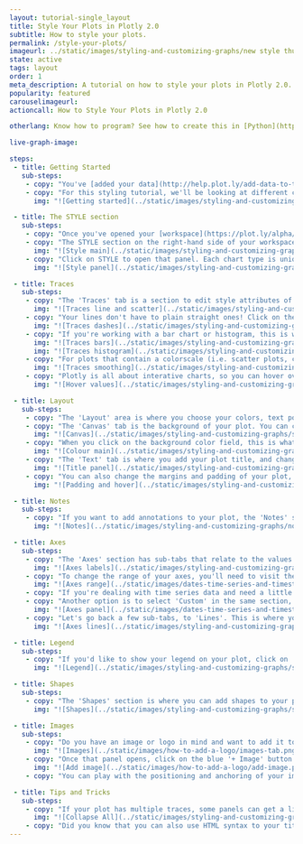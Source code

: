 ```yaml
---
layout: tutorial-single_layout
title: Style Your Plots in Plotly 2.0
subtitle: How to style your plots.
permalink: /style-your-plots/
imageurl: ../static/images/styling-and-customizing-graphs/new style thumbnail.png
state: active
tags: layout
order: 1
meta_description: A tutorial on how to style your plots in Plotly 2.0.
popularity: featured
carouselimageurl: 
actioncall: How to Style Your Plots in Plotly 2.0

otherlang: Know how to program? See how to create this in [Python](https://plot.ly/python/#layout-options) or [R](https://plot.ly/r/#layout-options).

live-graph-image:

steps: 
 - title: Getting Started
   sub-steps:
    - copy: "You've [added your data](http://help.plot.ly/add-data-to-the-plotly-grid/), you've [chosen your chart type](http://help.plot.ly/tutorials/#basic), but how do you style your plot?"
    - copy: "For this styling tutorial, we'll be looking at different chart types and using various examples. If you've chosen a chart type but don't have specific data to work with, click the 'try an example' button to get a sample chart."
      img: "![Getting started](../static/images/styling-and-customizing-graphs/getting-started.gif)"

 - title: The STYLE section
   sub-steps: 
    - copy: "Once you've opened your [workspace](https://plot.ly/alpha/workspace/) and have your data in the grid, you'll have to do a few things to make your plot look just the way you want it."
    - copy: "The STYLE section on the right-hand side of your workspace is where you'll spend most of your time styling your plot."
      img: "![Style main](../static/images/styling-and-customizing-graphs/style-main-pic.png)"
    - copy: "Click on STYLE to open that panel. Each chart type is unique with its own attributes, so each section under the STYLE tab will have different selections depending on the chart you choose."
      img: "![Style panel](../static/images/styling-and-customizing-graphs/style-panel-main.png)"

 - title: Traces
   sub-steps: 
    - copy: "The 'Traces' tab is a section to edit style attributes of the chart's values or data. For basic plots such as line and scatter, this is where you change the color and thickness of your lines. You can also play with the color, diameter and symbol of your points."
      img: "![Traces line and scatter](../static/images/styling-and-customizing-graphs/style-traces-line.gif)"
    - copy: "Your lines don't have to plain straight ones! Click on the TYPE dropdown to see the different dashes to spruce up your plot. The same can be done in a contour plot."
      img: "![Traces dashes](../static/images/styling-and-customizing-graphs/style-traces-dashes.gif)"  
    - copy: "If you're working with a bar chart or histogram, this is where you can change the size and spacing between each bar, as well as the bin size (the width of each bin on the number line) of your histogram. The two images below are examples of this."
      img: "![Traces bars](../static/images/styling-and-customizing-graphs/traces-bars.png)"
      img: "![Traces histogram](../static/images/styling-and-customizing-graphs/traces-histogram.png)"
    - copy: "For plots that contain a colorscale (i.e. scatter plots, contour plots, heatmaps, choropleth maps, and 3D charts), this is where you'll find it. The heatmap has a 'Smoothing' option, which will create a continuous heatmap instead of color blocks."
      img: "![Traces smoothing](../static/images/styling-and-customizing-graphs/style-smoothing.gif)"
    - copy: "Plotly is all about interative charts, so you can hover over the plot to see the values of that plot. Depending on what values you want to appear when you hover, can click on the 'X', 'Y', 'Z' or ‘Name' under 'Values Shown on Hover'."
      img: "![Hover values](../static/images/styling-and-customizing-graphs/values-on-hover.png)" 

 - title: Layout
   sub-steps:    
    - copy: "The 'Layout' area is where you choose your colors, text position, or typeface. Certain colors and typeface are only available with a PRO subscription; click [here](https://plot.ly/products/cloud/) to upgrade!"
    - copy: "The 'Canvas' tab is the background of your plot. You can change the width and height of your plot, as well as the background color."
      img: "![Canvas](../static/images/styling-and-customizing-graphs/style-canvas-.png)" 
    - copy: "When you click on the background color field, this is what appears."   
      img: "![Colour main](../static/images/styling-and-customizing-graphs/style-colour.png)" 
    - copy: "The 'Text' tab is where you add your plot title, and change the font, font color and font size of the title. The global text section controls all text of your plot (the title, the axes and legend labels). If you'd like a specific font for yout title, you change it in the fields below the text box."
      img: "![Title panel](../static/images/styling-and-customizing-graphs/style-title.png)" 
    - copy: "You can also change the margins and padding of your plot, as well as enable and disable your hover interaction."
      img: "![Padding and hover](../static/images/styling-and-customizing-graphs/Layout-padding-hover.png)" 

 - title: Notes
   sub-steps:     
    - copy: "If you want to add annotations to your plot, the 'Notes' section is the place. Click the blue '+ Annotation' button at the top right-hand side to add general notes, subtitles, the source of your data, and to automatically mark your data points. For more information on how to add annotations to your plots, click [here](http://help.plot.ly/how-to-add-annotations/)!"
      img: "![Notes](../static/images/styling-and-customizing-graphs/notes-section.gif)" 

 - title: Axes
   sub-steps:     
    - copy: "The 'Axes' section has sub-tabs that relate to the values and labels of your plot. The 'Titles' sub-tab is where you can label your axes by clicking on 'All', 'X', or 'Y', and just like the plot title, you're also able to change the font, font color and font size of the axes labels."
      img: "![Axes labels](../static/images/styling-and-customizing-graphs/style-axes-title.png)" 
    - copy: "To change the range of your axes, you'll need to visit the 'Range' sub-tab. This includes reversing the axis by flipping the min/max values. You can also leave the range selection as auto, or click on 'Custom' and add the unix timestamps in the 'X-MIN' and 'X-MAX' fields under 'Selection'. The range and axis specifications are done in unix timestamps."
      img: "![Axes range](../static/images/dates-time-series-and-timestamp/time-range.png)"
    - copy: "If you're dealing with time series data and need a little help in editing date axes, visit [this](http://help.plot.ly/make-a-time-series-graph/) page."
    - copy: "Another option is to select 'Custom' in the same section, and enter the number of markers you want to show on your plot. If your plot sets the dates as biannual, but you want to show every consecutive year, this is the other place to set that up."
      img: "![Axes panel](../static/images/dates-time-series-and-timestamp/time-tick-marker.png)"
    - copy: "Let's go back a few sub-tabs, to 'Lines'. This is where you can add grid lines and zero lines to your plot. You have the option of selecting 'All' for both your x and y axes, or select them individually. If you click on 'Show' under the first 'Line', you can position these lines at the top or bottom, or left or right of your plot. The 'Grid Lines' option displays a grid behind your graph. The zero line shows where '0' is on your plot, which could be helpful if you have both positive and negative values. You can choose the thickness and color for all these lines."
      img: "![Axes lines](../static/images/styling-and-customizing-graphs/style-lines.gif)"

 - title: Legend
   sub-steps:    
    - copy: "If you'd like to show your legend on your plot, click on 'Legend', and select 'Show'. The Text area is where you can change the font, font color and font size of the labels of your legend. You can also create a border around your legend, adjust the border width, play around with the color of its edges and its background. The positioning of the legend can be changed as well, along with the orientation. You also have two options for the trace order in your legend; showing your traces as is, or reversing the order."
      img: "![Legend](../static/images/styling-and-customizing-graphs/style-legend.png)"

 - title: Shapes
   sub-steps: 
    - copy: "The 'Shapes' section is where you can add shapes to your plot. Click the blue '+ Shape' button on the top right-hand side. You have a few options to choose from, including vertical and horizontal lines and bands, custom lines and rectangles, and circles. Below, we show you how to add a circle to your graph."
      img: "![Shapes](../static/images/styling-and-customizing-graphs/style-shapes.gif)"   

 - title: Images
   sub-steps: 
    - copy: "Do you have an image or logo in mind and want to add it to your plot? The 'Images' section is where to go."
      img: "![Images](../static/images/how-to-add-a-logo/images-tab.png)"
    - copy: "Once that panel opens, click on the blue '+ Image' button at the top right-hand side to upload or drag and drop your image."
      img: "![Add image](../static/images/how-to-add-a-logo/add-image.png)"
    - copy: "You can play with the positioning and anchoring of your image so it appears exactly where you want it to be. For more information on how to do this, check out [this](http://help.plot.ly/logos/) tutorial!"

 - title: Tips and Tricks
   sub-steps: 
    - copy: "If your plot has multiple traces, some panels can get a little messy. The 'Collapse All' button found at the top left-hand side of these panels organize this part of your workspace. You can then open each trace or sub-tab to view them individually, or hit 'Expand All'."
      img: "![Collapse All](../static/images/styling-and-customizing-graphs/style-collapse-all.gif)" 
    - copy: "Did you know that you can also use HTML syntax to your title and labels? To learn more about HTML and how to add tags and codes to your text, visit [this](http://help.plot.ly/adding-HTML-and-links-to-charts/) page!"
---
```

